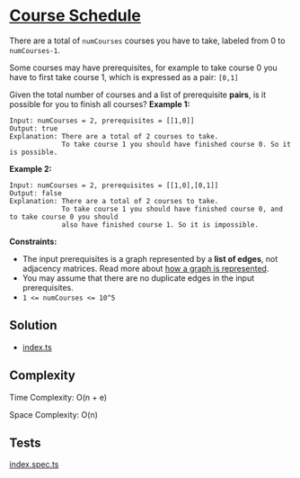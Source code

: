 # [Course Schedule](https://leetcode.com/problems/course-schedule/)

There are a total of `numCourses` courses you have to take, labeled from 0 to `numCourses-1`.

Some courses may have prerequisites, for example to take course 0 you have to first take course 1, which is expressed as a pair: `[0,1]`

Given the total number of courses and a list of prerequisite **pairs**, is it possible for you to finish all courses?
**Example 1:**

```
Input: numCourses = 2, prerequisites = [[1,0]]
Output: true
Explanation: There are a total of 2 courses to take.
             To take course 1 you should have finished course 0. So it is possible.
```

**Example 2:**

```
Input: numCourses = 2, prerequisites = [[1,0],[0,1]]
Output: false
Explanation: There are a total of 2 courses to take.
             To take course 1 you should have finished course 0, and to take course 0 you should
             also have finished course 1. So it is impossible.
```

**Constraints:**

- The input prerequisites is a graph represented by a **list of edges**, not adjacency matrices. Read more about [how a graph is represented](https://www.khanacademy.org/computing/computer-science/algorithms/graph-representation/a/representing-graphs).
- You may assume that there are no duplicate edges in the input prerequisites.
- `1 <= numCourses <= 10^5`

## Solution

- [index.ts](https://github.com/kutyepov/May-LeetCoding-Challenge/blob/master/src/src/course-schedule/index.ts)

## Complexity

Time Complexity: O(n + e)

Space Complexity: O(n)

## Tests

[index.spec.ts](https://github.com/kutyepov/May-LeetCoding-Challenge/blob/master/src/course-schedule/index.spec.ts)
